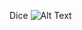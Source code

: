 Dice
![Alt Text](https://github.com/messenger-1012/dice_flutter/blob/master/ezgif-2-0ef93939b3d0.gif)

